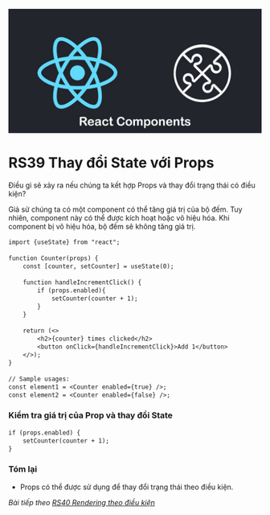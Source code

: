 
![Create-HTML-1](images/components.jpg) 

# RS39 Thay đổi State với Props

Điều gì sẽ xảy ra nếu chúng ta kết hợp Props và thay đổi trạng thái có điều kiện?

Giả sử chúng ta có một component có thể tăng giá trị của bộ đếm. Tuy nhiên, component này có thể được kích hoạt hoặc vô hiệu hóa. Khi component bị vô hiệu hóa, bộ đếm sẽ không tăng giá trị.

```
import {useState} from "react";

function Counter(props) {
    const [counter, setCounter] = useState(0);

    function handleIncrementClick() {
        if (props.enabled){
            setCounter(counter + 1);
        }
    }

    return (<>
        <h2>{counter} times clicked</h2>
        <button onClick={handleIncrementClick}>Add 1</button>
    </>);
}

// Sample usages:
const element1 = <Counter enabled={true} />;
const element2 = <Counter enabled={false} />;
```

### Kiểm tra giá trị của Prop và thay đổi State

```
if (props.enabled) {
    setCounter(counter + 1);
}
```

### Tóm lại

- Props có thể được sử dụng để thay đổi trạng thái theo điều kiện.


*Bài tiếp theo [RS40 Rendering theo điều kiện](/lesson/session/session_040_rendering.md)*